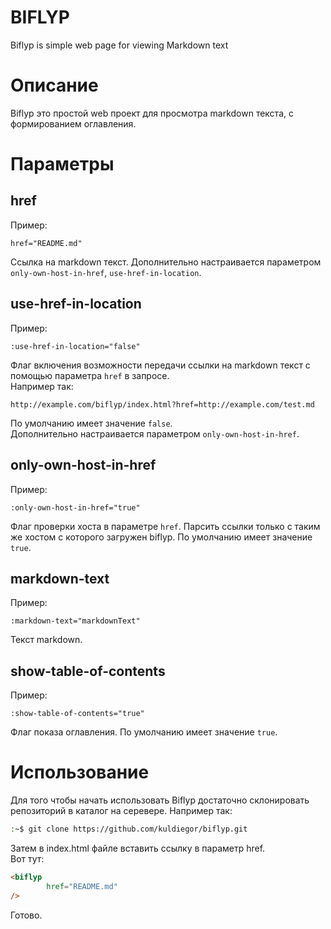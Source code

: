 # BIFLYP

Biflyp is simple web page for viewing Markdown text

# Описание
Biflyp это простой web проект для просмотра markdown текста, с формированием оглавления.

# Параметры

## href
Пример:
```vue 
href="README.md"
```
Ссылка на markdown текст.
Дополнительно настраивается параметром `only-own-host-in-href`, `use-href-in-location`.

## use-href-in-location
Пример:
```vue 
:use-href-in-location="false"
```
Флаг включения возможности передачи ссылки на markdown текст с помощью параметра `href` в запросе.  
Например так:
```
http://example.com/biflyp/index.html?href=http://example.com/test.md
```
По умолчанию имеет значение `false`.  
Дополнительно настраивается параметром `only-own-host-in-href`.  

## only-own-host-in-href
Пример:
```vue 
:only-own-host-in-href="true"
```
Флаг проверки хоста в параметре `href`. Парсить ссылки только с таким же хостом с которого загружен biflyp.
По умолчанию имеет значение `true`.

## markdown-text
Пример:
```vue 
:markdown-text="markdownText"
```
Текст markdown.

## show-table-of-contents
Пример:
```vue 
:show-table-of-contents="true"
```
Флаг показа оглавления.
По умолчанию имеет значение `true`.

# Использование
Для того чтобы начать использовать Biflyp достаточно склонировать репозиторий в каталог на серевере.
Например так:
```bash
:~$ git clone https://github.com/kuldiegor/biflyp.git
```
Затем в index.html файле вставить ссылку в параметр href.  
Вот тут:
```html
<biflyp 
        href="README.md"
/>
```
Готово.
